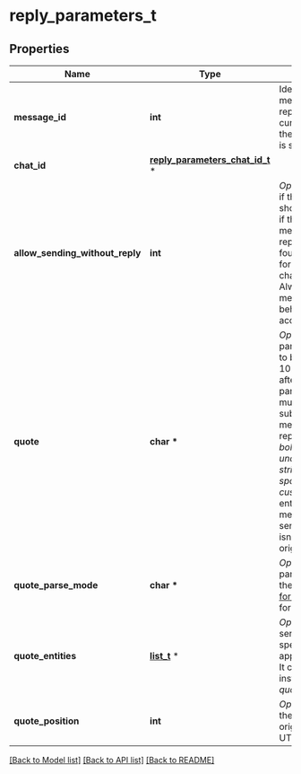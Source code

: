 # reply_parameters_t

## Properties
Name | Type | Description | Notes
------------ | ------------- | ------------- | -------------
**message_id** | **int** | Identifier of the message that will be replied to in the current chat, or in the chat *chat\\_id* if it is specified | 
**chat_id** | [**reply_parameters_chat_id_t**](reply_parameters_chat_id.md) \* |  | [optional] 
**allow_sending_without_reply** | **int** | *Optional*. Pass *True* if the message should be sent even if the specified message to be replied to is not found. Always *False* for replies in another chat or forum topic. Always *True* for messages sent on behalf of a business account. | [optional] 
**quote** | **char \*** | *Optional*. Quoted part of the message to be replied to; 0-1024 characters after entities parsing. The quote must be an exact substring of the message to be replied to, including *bold*, *italic*, *underline*, *strikethrough*, *spoiler*, and *custom\\_emoji* entities. The message will fail to send if the quote isn&#39;t found in the original message. | [optional] 
**quote_parse_mode** | **char \*** | *Optional*. Mode for parsing entities in the quote. See [formatting options](https://core.telegram.org/bots/api/#formatting-options) for more details. | [optional] 
**quote_entities** | [**list_t**](message_entity.md) \* | *Optional*. A JSON-serialized list of special entities that appear in the quote. It can be specified instead of *quote\\_parse\\_mode*. | [optional] 
**quote_position** | **int** | *Optional*. Position of the quote in the original message in UTF-16 code units | [optional] 

[[Back to Model list]](../README.md#documentation-for-models) [[Back to API list]](../README.md#documentation-for-api-endpoints) [[Back to README]](../README.md)


